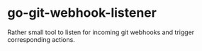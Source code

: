 # go-git-webhook-listener
Rather small tool to listen for incoming git webhooks and trigger corresponding actions.

